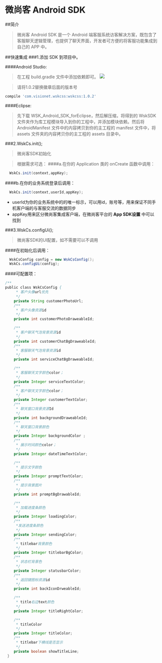 # 微尚客 Android SDK

##简介

>微尚客 Android SDK 是一个 Android 端客服系统访客解决方案，既包含了客服聊天逻辑管理，也提供了聊天界面，开发者可方便的将客服功能集成到自己的 APP 中。

##快速集成
###1.添加 SDK 到项目中。

####Android Studio: 

>在工程 build.gradle 文件中添加依赖即可。
<a href='https://bintray.com/wsk/wskcs/wsk_sdk/_latestVersion'><img src='https://api.bintray.com/packages/wsk/wskcs/wsk_sdk/images/download.svg'></a>

> 请将1.0.2替换徽章后面的版本号
```gradle
compile 'com.visionet.wskcss:wskcss:1.0.2'
```


####Eclipse: 

>先下载 WSK_Android_SDK_forEclipse，然后解压缩，将得到的 WskSDK 文件夹作为库工程模块导入到你的工程中，并添加模块依赖。然后将 AndroidManifest 文件中的内容拷贝到你的主工程的 manifest 文件中，将 assets 文件夹的内容拷贝你的主工程的 assets 目录中。

###2.WskCs.init();
>微尚客SDK初始化

>根据需求可选：
####a.在你的 Application 类的 onCreate 函数中调用：
```java
  WskCs.init(context,appKey);
```
####b.在你的业务系统登录后调用：
```java
  WskCs.init(context,userId,appKey);
```

* userId为你的业务系统中的的唯一标示，可以用id，账号等，用来保证不同手机客户端的与客服交流的数据同步
* appKey用来区分微尚客集成客户端，在微尚客平台的 **App SDK设置** 中可以找到

###3.WskCs.configUi();
>微尚客SDK的UI配置，如不需要可以不调用

####在初始化后调用：
```java
  WskCsConfig config = new WskCsConfig();
  WskCs.configUi(config);
```
####可配置项：
```java
/**
public class WskCsConfig {
     * 客户头像url优先
     */
    private String customerPhotoUrl;
    /**
     * 客户头像资源id
     */
    private int customerPhotoDraweableId;

    /**
     * 客户聊天气泡背景资源id
     */
    private int customerChatBgDraweableId;
    /**
     * 客服聊天气泡背景资源id
     */
    private int serviceChatBgDraweableId;

    /**
     * 客服聊天文字颜色color；
     */
    private Integer serviceTextColor;
    /**
     * 客户聊天文字颜色color；
     */
    private Integer customerTextColor;
    /**
     * 聊天窗口背景资源Id
     */
    private int backgroundDraweableId;
    /**
     * 聊天窗口背景颜色
     */
    private Integer backgroundColor ;
    /**
     * 展示时间颜色color；
     */
    private Integer dateTimeTextColor;

    /**
     * 提示文字颜色
     */
    private Integer promptTextColor;
    /**
     * 提示背景图片
     */
    private int promptBgDrawableId;

    /**
     * 加载进度条颜色
     */
    private Integer loadingColor;
    /**
     *发送进度条颜色
     */
    private Integer sendingColor;
    /**
     * titlebar背景颜色
     */
    private Integer titlebarBgColor;
    /**
     * 状态栏背景色
     */
    private Integer statusbarColor;
    /**
     * 返回键图标资源id
     */
    private int backIconDrweableId;

    /**
     * title右边text颜色
     */
    private Integer titleRightColor;

    /**
     * titleColor
     */
    private Integer titleColor;
    /**
     * titlebar下横线是否显示
     */
    private boolean showTitleLine;
 }
```
